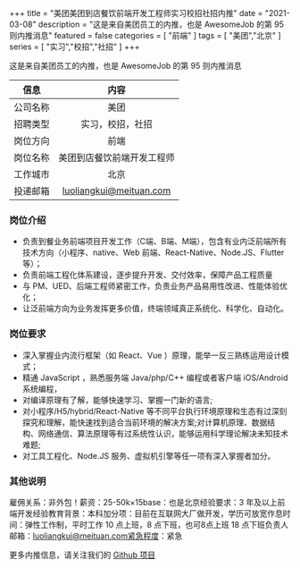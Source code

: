 +++
title = "美团美团到店餐饮前端开发工程师实习校招社招内推"
date = "2021-03-08"
description = "这是来自美团员工的内推，也是 AwesomeJob 的第 95 则内推消息"
featured = false
categories = [
    "前端"
]
tags = [
    "美团","北京"
]
series = [
    "实习","校招","社招"
]
+++

这是来自美团员工的内推，也是 AwesomeJob 的第 95 则内推消息
<!--more-->

| 信息 | 内容 |
| :-----:| :----: |
| 公司名称 | 美团 |
| 招聘类型 | 实习，校招，社招 |
| 岗位方向 | 前端 |
| 岗位名称 | 美团到店餐饮前端开发工程师 |
| 工作城市 | 北京 |
| 投递邮箱 | luoliangkui@meituan.com |

### 岗位介绍

- 负责到餐业务前端项目开发工作（C端、B端、M端），包含有业内泛前端所有技术方向（小程序、native、Web 前端、React-Native、Node.JS、Flutter 等）；
- 负责前端工程化体系建设，逐步提升开发、交付效率，保障产品工程质量
- 与 PM、UED、后端工程师紧密工作，负责业务产品易用性改进、性能体验优化；
- 让泛前端方向为业务发挥更多价值，终端领域真正系统化、科学化、自动化。

### 岗位要求

- 深入掌握业内流行框架（如 React、Vue ）原理，能举一反三熟练运用设计模式；
- 精通 JavaScript ，熟悉服务端  Java/php/C++ 编程或者客户端 iOS/Android 系统编程，
- 对编译原理有了解，能够快速学习、掌握一门新的语言;
- 对小程序/H5/hybrid/React-Native 等不同平台执行环境原理和生态有过深刻探究和理解，能快速找到适合当前环境的解决方案;对计算机原理、数据结构、网络通信、算法原理等有过系统性认识，能够运用科学理论解决未知技术难题;
- 对工具工程化、Node.JS 服务、虚拟机引擎等任一项有深入掌握者加分。

### 其他说明

雇佣关系：非外包！薪资：25-50k×15base：也是北京经验要求：3 年及以上前端开发经验教育背景：本科加分项：目前在互联网大厂做开发，学历可放宽作息时间：弹性工作制，平时工作 10 点上班，8 点下班，也可8点上班 18 点下班负责人邮箱：luoliangkui@meituan.com紧急程度：紧急

更多内推信息，请关注我们的 [Github 项目](https://github.com/Dikea/AwesomeJob)

